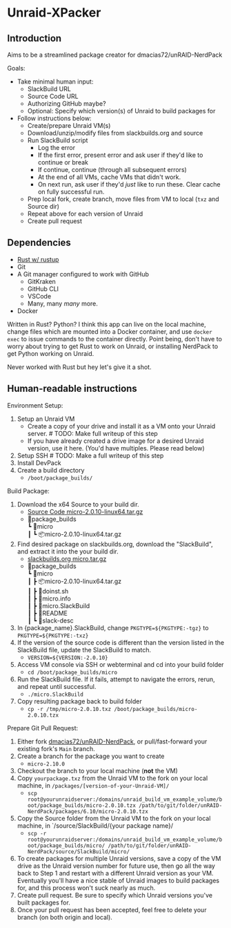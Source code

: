 # Unraid-XPacker

## Introduction

Aims to be a streamlined package creator for dmacias72/unRAID-NerdPack

Goals:

- Take minimal human input:
  - SlackBuild URL
  - Source Code URL
  - Authorizing GitHub maybe?
  - Optional: Specify which version(s) of Unraid to build packages for
- Follow instructions below:
  - Create/prepare Unraid VM(s)
  - Download/unzip/modify files from slackbuilds.org and source
  - Run SlackBuild script
    - Log the error
    - If the first error, present error and ask user if they'd like to continue or break
    - If continue, continue (through all subsequent errors)
    - At the end of all VMs, cache VMs that didn't work.
    - On next run, ask user if they'd _just_ like to run these. Clear cache on fully successful run.
  - Prep local fork, create branch, move files from VM to local (`txz` and Source dir)
  - Repeat above for each version of Unraid
  - Create pull request

## Dependencies

- [Rust w/ rustup](https://www.rust-lang.org/tools/install)
- Git
- A Git manager configured to work with GitHub
  - GitKraken
  - GitHub CLI
  - VSCode
  - Many, many _many_ more.
- Docker

Written in Rust? Python? I think this app can live on the local machine, change files which are mounted into a Docker container, and use `docker exec` to issue commands to the container directly. Point being, don't have to worry about trying to get Rust to work on Unraid, or installing NerdPack to get Python working on Unraid.

Never worked with Rust but hey let's give it a shot.

## Human-readable instructions

Environment Setup:

1. Setup an Unraid VM
   - Create a copy of your drive and install it as a VM onto your Unraid server. # TODO: Make full writeup of this step
   - If you have already created a drive image for a desired Unraid version, use it here. (You'd have multiples. Please read below)
2. Setup SSH # TODO: Make a full writeup of this step
3. Install DevPack
4. Create a build directory
   - `/boot/package_builds/`

Build Package:

1. Download the x64 Source to your build dir.
   - [Source Code micro-2.0.10-linux64.tar.gz](https://github.com/zyedidia/micro/releases/download/v2.0.10/micro-2.0.10-linux64.tar.gz)
   - 📂package_builds  
     ┗ 📂micro  
     ┃ ┗ 📦micro-2.0.10-linux64.tar.gz
2. Find desired package on slackbuilds.org, download the "SlackBuild", and extract it into the your build dir.
   - [slackbuilds.org micro.tar.gz](https://slackbuilds.org/slackbuilds/15.0/development/micro.tar.gz)
   - 📂package_builds  
     ┗ 📂micro  
     ┃ ┣ 📦micro-2.0.10-linux64.tar.gz  
     ┃ ┣ 📜doinst.sh  
     ┃ ┣ 📜micro.info  
     ┃ ┣ 📜micro.SlackBuild  
     ┃ ┣ 📜README  
     ┃ ┗ 📜slack-desc
3. In {package_name}.SlackBuild, change `PKGTYPE=${PKGTYPE:-tgz}` to `PKGTYPE=${PKGTYPE:-txz}`
4. If the version of the source code is different than the version listed in the SlackBuild file, update the SlackBuild to match.
   - `VERSION=${VERSION:-2.0.10}`
5. Access VM console via SSH or webterminal and cd into your build folder
   - `cd /boot/package_builds/micro`
6. Run the SlackBuild file. If it fails, attempt to navigate the errors, rerun, and repeat until successful.
   - `./micro.SlackBuild`
7. Copy resulting package back to build folder
   - `cp -r /tmp/micro-2.0.10.txz /boot/package_builds/micro-2.0.10.tzx`

Prepare Git Pull Request:

1. Either fork [dmacias72/unRAID-NerdPack](https://github.com/dmacias72/unRAID-NerdPack), or pull/fast-forward your existing fork's `Main` branch.
2. Create a branch for the package you want to create
   - `micro-2.10.0`
3. Checkout the branch to your local machine (**not** the VM)
4. Copy `yourpackage.txz` from the Unraid VM to the fork on your local machine, in `/packages/[version-of-your-Unraid-VM]/`
   - `scp root@yourunraidserver:/domains/unraid_build_vm_example_volume/boot/package_builds/micro-2.0.10.tzx /path/to/git/folder/unRAID-NerdPack/packages/6.10/micro-2.0.10.tzx`
5. Copy the Source folder from the Unraid VM to the fork on your local machine, in `/source/SlackBuild/{your package name}/
   - `scp -r root@yourunraidserver:/domains/unraid_build_vm_example_volume/boot/package_builds/micro/ /path/to/git/folder/unRAID-NerdPack/source/SlackBuild/micro/`
6. To create packages for multiple Unraid versions, save a copy of the VM drive as the Unraid version number for future use, then go all the way back to Step 1 and restart with a different Unraid version as your VM. Eventually you'll have a nice stable of Unraid images to build packages for, and this process won't suck nearly as much.
7. Create pull request. Be sure to specify which Unraid versions you've built packages for.
8. Once your pull request has been accepted, feel free to delete your branch (on both origin and local).
